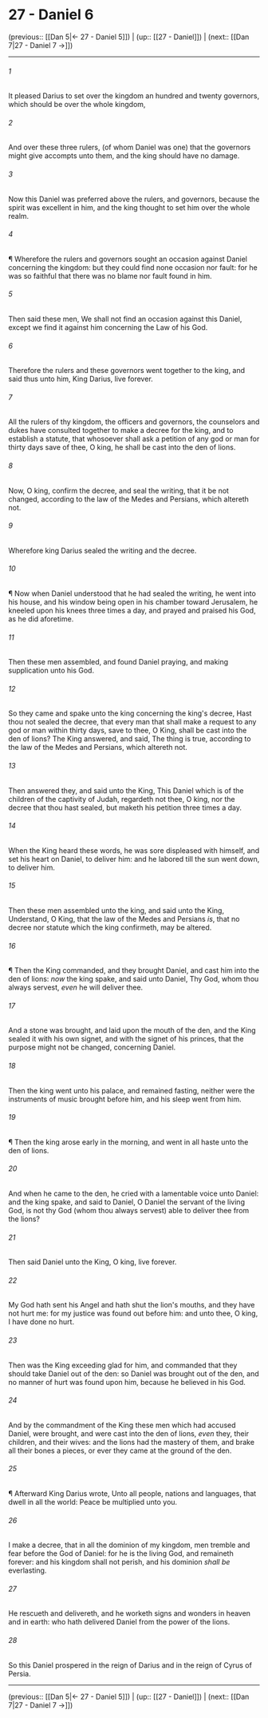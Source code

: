 # 27 - Daniel 6

(previous:: [[Dan 5|← 27 - Daniel 5]]) | (up:: [[27 - Daniel]]) | (next:: [[Dan 7|27 - Daniel 7 →]])

***


###### 1 
It pleased Darius to set over the kingdom an hundred and twenty governors, which should be over the whole kingdom, 

###### 2 
And over these three rulers, (of whom Daniel was one) that the governors might give accompts unto them, and the king should have no damage. 

###### 3 
Now this Daniel was preferred above the rulers, and governors, because the spirit was excellent in him, and the king thought to set him over the whole realm. 

###### 4 
¶ Wherefore the rulers and governors sought an occasion against Daniel concerning the kingdom: but they could find none occasion nor fault: for he was so faithful that there was no blame nor fault found in him. 

###### 5 
Then said these men, We shall not find an occasion against this Daniel, except we find it against him concerning the Law of his God. 

###### 6 
Therefore the rulers and these governors went together to the king, and said thus unto him, King Darius, live forever. 

###### 7 
All the rulers of thy kingdom, the officers and governors, the counselors and dukes have consulted together to make a decree for the king, and to establish a statute, that whosoever shall ask a petition of any god or man for thirty days save of thee, O king, he shall be cast into the den of lions. 

###### 8 
Now, O king, confirm the decree, and seal the writing, that it be not changed, according to the law of the Medes and Persians, which altereth not. 

###### 9 
Wherefore king Darius sealed the writing and the decree. 

###### 10 
¶ Now when Daniel understood that he had sealed the writing, he went into his house, and his window being open in his chamber toward Jerusalem, he kneeled upon his knees three times a day, and prayed and praised his God, as he did aforetime. 

###### 11 
Then these men assembled, and found Daniel praying, and making supplication unto his God. 

###### 12 
So they came and spake unto the king concerning the king's decree, Hast thou not sealed the decree, that every man that shall make a request to any god or man within thirty days, save to thee, O King, shall be cast into the den of lions? The King answered, and said, The thing is true, according to the law of the Medes and Persians, which altereth not. 

###### 13 
Then answered they, and said unto the King, This Daniel which is of the children of the captivity of Judah, regardeth not thee, O king, nor the decree that thou hast sealed, but maketh his petition three times a day. 

###### 14 
When the King heard these words, he was sore displeased with himself, and set his heart on Daniel, to deliver him: and he labored till the sun went down, to deliver him. 

###### 15 
Then these men assembled unto the king, and said unto the King, Understand, O King, that the law of the Medes and Persians _is_, that no decree nor statute which the king confirmeth, may be altered. 

###### 16 
¶ Then the King commanded, and they brought Daniel, and cast him into the den of lions: _now_ the king spake, and said unto Daniel, Thy God, whom thou always servest, _even_ he will deliver thee. 

###### 17 
And a stone was brought, and laid upon the mouth of the den, and the King sealed it with his own signet, and with the signet of his princes, that the purpose might not be changed, concerning Daniel. 

###### 18 
Then the king went unto his palace, and remained fasting, neither were the instruments of music brought before him, and his sleep went from him. 

###### 19 
¶ Then the king arose early in the morning, and went in all haste unto the den of lions. 

###### 20 
And when he came to the den, he cried with a lamentable voice unto Daniel: and the king spake, and said to Daniel, O Daniel the servant of the living God, is not thy God (whom thou always servest) able to deliver thee from the lions? 

###### 21 
Then said Daniel unto the King, O king, live forever. 

###### 22 
My God hath sent his Angel and hath shut the lion's mouths, and they have not hurt me: for my justice was found out before him: and unto thee, O king, I have done no hurt. 

###### 23 
Then was the King exceeding glad for him, and commanded that they should take Daniel out of the den: so Daniel was brought out of the den, and no manner of hurt was found upon him, because he believed in his God. 

###### 24 
And by the commandment of the King these men which had accused Daniel, were brought, and were cast into the den of lions, _even_ they, their children, and their wives: and the lions had the mastery of them, and brake all their bones a pieces, or ever they came at the ground of the den. 

###### 25 
¶ Afterward King Darius wrote, Unto all people, nations and languages, that dwell in all the world: Peace be multiplied unto you. 

###### 26 
I make a decree, that in all the dominion of my kingdom, men tremble and fear before the God of Daniel: for he is the living God, and remaineth forever: and his kingdom shall not perish, and his dominion _shall be_ everlasting. 

###### 27 
He rescueth and delivereth, and he worketh signs and wonders in heaven and in earth: who hath delivered Daniel from the power of the lions. 

###### 28 
So this Daniel prospered in the reign of Darius and in the reign of Cyrus of Persia.

***

(previous:: [[Dan 5|← 27 - Daniel 5]]) | (up:: [[27 - Daniel]]) | (next:: [[Dan 7|27 - Daniel 7 →]])
